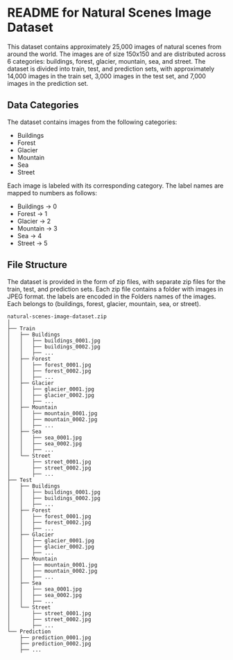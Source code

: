 # README for Natural Scenes Image Dataset

This dataset contains approximately 25,000 images of natural scenes from around the world. The images are of size 150x150 and are distributed across 6 categories: buildings, forest, glacier, mountain, sea, and street. The dataset is divided into train, test, and prediction sets, with approximately 14,000 images in the train set, 3,000 images in the test set, and 7,000 images in the prediction set.

## Data Categories

The dataset contains images from the following categories:

- Buildings
- Forest
- Glacier
- Mountain
- Sea
- Street

Each image is labeled with its corresponding category. The label names are mapped to numbers as follows:

- Buildings -> 0
- Forest -> 1
- Glacier -> 2
- Mountain -> 3
- Sea -> 4
- Street -> 5

## File Structure

The dataset is provided in the form of zip files, with separate zip files for the train, test, and prediction sets. Each zip file contains a folder with images in JPEG format. the labels are encoded in the Folders names of the images. Each  belongs to (buildings, forest, glacier, mountain, sea, or street).

```
natural-scenes-image-dataset.zip
│
├── Train
│   ├── Buildings
│   │   ├── buildings_0001.jpg
│   │   ├── buildings_0002.jpg
│   │   ├── ...
│   ├── Forest
│   │   ├── forest_0001.jpg
│   │   ├── forest_0002.jpg
│   │   ├── ...
│   ├── Glacier
│   │   ├── glacier_0001.jpg
│   │   ├── glacier_0002.jpg
│   │   ├── ...
│   ├── Mountain
│   │   ├── mountain_0001.jpg
│   │   ├── mountain_0002.jpg
│   │   ├── ...
│   ├── Sea
│   │   ├── sea_0001.jpg
│   │   ├── sea_0002.jpg
│   │   ├── ...
│   └── Street
│       ├── street_0001.jpg
│       ├── street_0002.jpg
│       ├── ...
├── Test
│   ├── Buildings
│   │   ├── buildings_0001.jpg
│   │   ├── buildings_0002.jpg
│   │   ├── ...
│   ├── Forest
│   │   ├── forest_0001.jpg
│   │   ├── forest_0002.jpg
│   │   ├── ...
│   ├── Glacier
│   │   ├── glacier_0001.jpg
│   │   ├── glacier_0002.jpg
│   │   ├── ...
│   ├── Mountain
│   │   ├── mountain_0001.jpg
│   │   ├── mountain_0002.jpg
│   │   ├── ...
│   ├── Sea
│   │   ├── sea_0001.jpg
│   │   ├── sea_0002.jpg
│   │   ├── ...
│   └── Street
│       ├── street_0001.jpg
│       ├── street_0002.jpg
│       ├── ...
└── Prediction
    ├── prediction_0001.jpg
    ├── prediction_0002.jpg
    ├── ...
```
